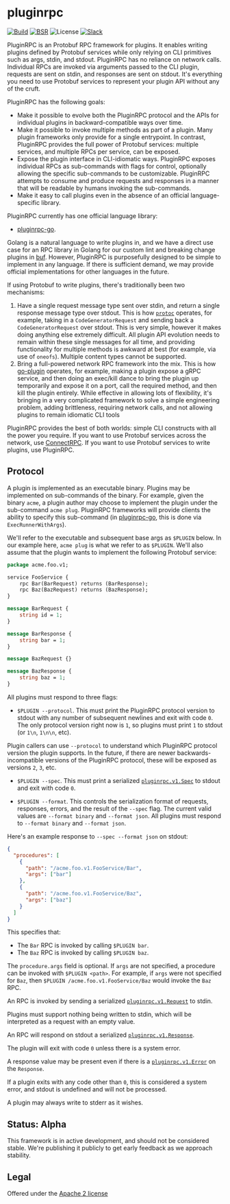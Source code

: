 # pluginrpc

[![Build](https://github.com/pluginrpc/pluginrpc/actions/workflows/ci.yaml/badge.svg?branch=main)](https://github.com/pluginrpc/pluginrpc/actions/workflows/ci.yaml)
[![BSR](https://img.shields.io/badge/BSR-Module-0C65EC)](https://buf.build/pluginrpc/pluginrpc)
![License](https://img.shields.io/github/license/pluginrpc/pluginrpc)
[![Slack](https://img.shields.io/badge/Slack-Buf-%23e01563)](https://buf.build/links/slack)

PluginRPC is an Protobuf RPC framework for plugins. It enables writing plugins defined by Protobuf
services while only relying on CLI primitives such as args, stdin, and stdout. PluginRPC has no
reliance on network calls. Individual RPCs are invoked via arguments passed to the CLI plugin,
requests are sent on stdin, and responses are sent on stdout. It's everything you need to use
Protobuf services to represent your plugin API without any of the cruft.

PluginRPC has the following goals:

- Make it possible to evolve both the PluginRPC protocol and the APIs for individual plugins in
  backward-compatible ways over time.
- Make it possible to invoke multiple methods as part of a plugin. Many plugin frameworks only
  provide for a single entrypoint. In contrast, PluginRPC provides the full power of Protobuf
  services: multiple services, and multiple RPCs per service, can be exposed.
- Expose the plugin interface in CLI-idiomatic ways. PluginRPC exposes individual RPCs as
  sub-commands with flags for control, optionally allowing the specific sub-commands to be
  customizable. PluginRPC attempts to consume and produce requests and responses in a manner that
  will be readable by humans invoking the sub-commands.
- Make it easy to call plugins even in the absence of an official language-specific library.

PluginRPC currently has one official language library:

- [pluginrpc-go](https://github.com/pluginrpc/pluginrpc-go).

Golang is a natural language to write plugins in, and we have a direct use case for an RPC library
in Golang for our custom lint and breaking change plugins in [buf](https://github.com/bufbuild/buf).
However, PluginRPC is purposefully designed to be simple to implement in any language. If there is
sufficient demand, we may provide official implementations for other languages in the future.

If using Protobuf to write plugins, there's traditionally been two mechanisms:

1. Have a single request message type sent over stdin, and return a single response message type
   over stdout. This is how
   [`protoc`](https://github.com/protocolbuffers/protobuf/blob/main/src/google/protobuf/compiler/plugin.proto)
   operates, for example, taking in a `CodeGeneratorRequest` and sending back a
   `CodeGeneratorRequest` over stdout. This is very simple, however it makes doing anything else
   extremely difficult. All plugin API evolution needs to remain within these single messages for
   all time, and providing functionality for multiple methods is awkward at best (for example, via
   use of `oneofs`). Multiple content types cannot be supported.
2. Bring a full-powered network RPC framework into the mix. This is how
   [go-plugin](https://github.com/hashicorp/go-plugin) operates, for example, making a plugin expose
   a gRPC service, and then doing an exec/kill dance to bring the plugin up temporarily and expose
   it on a port, call the required method, and then kill the plugin entirely. While effective in
   allowing lots of flexibility, it's bringing in a very complicated framework to solve a simple
   engineering problem, adding brittleness, requiring network calls, and not allowing plugins to
   remain idiomatic CLI tools

PluginRPC provides the best of both worlds: simple CLI constructs with all the power you require. If
you want to use Protobuf services across the network, use [ConnectRPC](https://connectrpc.com). If
you want to use Protobuf services to write plugins, use PluginRPC.

## Protocol

A plugin is implemented as an executable binary. Plugins may be implemented on sub-commands of the
binary. For example, given the binary `acme`, a plugin author may choose to implement the plugin
under the sub-command `acme plug`. PluginRPC frameworks will provide clients the ability to specify
this sub-command (in [pluginrpc-go](https://github.com/pluginrpc/pluginrpc-go), this is done via
`ExecRunnerWithArgs`).

We'll refer to the executable and subsequent base args as `$PLUGIN` below. In our example here,
`acme plug` is what we refer to as `$PLUGIN`. We'll also assume that the plugin wants to implement
the following Protobuf service:

```proto
package acme.foo.v1;

service FooService {
    rpc Bar(BarRequest) returns (BarResponse);
    rpc Baz(BazRequest) returns (BazResponse);
}

message BarRequest {
    string id = 1;
}

message BarResponse {
    string bar = 1;
}

message BazRequest {}

message BazResponse {
    string baz = 1;
}
```

All plugins must respond to three flags:

- `$PLUGIN --protocol`. This must print the PluginRPC protocol version to stdout with any number of
  subsequent newlines and exit with code `0`. The only protocol version right now is `1`, so plugins
  must print `1` to stdout (or `1\n`, `1\n\n`, etc).

Plugin callers can use `--protocol` to understand which PluginRPC protocol version the plugin
supports. In the future, if there are newer backwards-incompatible versions of the PluginRPC
protocol, these will be exposed as versions `2`, `3`, etc.

- `$PLUGIN --spec`. This must print a serialized
  [`pluginrpc.v1.Spec`](https://buf.build/pluginrpc/pluginrpc/docs/main:pluginrpc.v1#pluginrpc.v1.Spec)
  to stdout and exit with code `0`.

- `$PLUGIN --format`. This controls the serialization format of requests, responses, errors, and the
  result of the `--spec` flag. The current valid values are `--format binary` and `--format json`.
  All plugins must respond to `--format binary` and `--format json`.

Here's an example response to `--spec --format json` on stdout:

```json
{
  "procedures": [
    {
      "path": "/acme.foo.v1.FooService/Bar",
      "args": ["bar"]
    },
    {
      "path": "/acme.foo.v1.FooService/Baz",
      "args": ["baz"]
    }
  ]
}
```

This specifies that:

- The `Bar` RPC is invoked by calling `$PLUGIN bar`.
- The `Baz` RPC is invoked by calling `$PLUGIN baz`.

The `procedure.args` field is optional. If `args` are not specified, a procedure can be invoked with
`$PLUGIN <path>`. For example, if `args` were not specified for `Baz`, then
`$PLUGIN /acme.foo.v1.FooService/Baz` would invoke the `Baz` RPC.

An RPC is invoked by sending a serialized
[`pluginrpc.v1.Request`](https://buf.build/pluginrpc/pluginrpc/docs/main:pluginrpc.v1#pluginrpc.v1.Request)
to stdin.

Plugins must support nothing being written to stdin, which will be interpreted as a request with an
empty value.

An RPC will respond on stdout a serialized
[`pluginrpc.v1.Response`](https://buf.build/pluginrpc/pluginrpc/docs/main:pluginrpc.v1#pluginrpc.v1.Response).

The plugin will exit with code `0` unless there is a system error.

A response value may be present even if there is a
[`pluginrpc.v1.Error`](https://buf.build/pluginrpc/pluginrpc/docs/main:pluginrpc.v1#pluginrpc.v1.Error)
on the `Response`.

If a plugin exits with any code other than `0`, this is considered a system error, and stdout is
undefined and will not be processed.

A plugin may always write to stderr as it wishes.

## Status: Alpha

This framework is in active development, and should not be considered stable. We're publishing it
publicly to get early feedback as we approach stability.

## Legal

Offered under the [Apache 2 license](https://github.com/pluginrpc/pluginrpc/blob/main/LICENSE)
